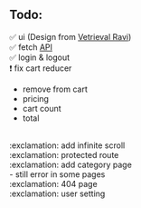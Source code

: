 ## Todo:

:white_check_mark: ui (Design from <a href='https://www.youtube.com/watch?v=CjGEuLgt4nw'>Vetrieval Ravi</a>)
<br>
:white_check_mark: fetch <a href='https://ig-food-menus.herokuapp.com'>API</a>
<br>
:white_check_mark: login & logout
<br>
:exclamation: fix cart reducer
<br> 
- remove from cart
- pricing
- cart count
- total 
<br>
:exclamation: add infinite scroll
<br>
:exclamation: protected route
<br>
:exclamation: add category page
<br>
- still error in some pages
<br>
:exclamation: 404 page
<br>
:exclamation: user setting


